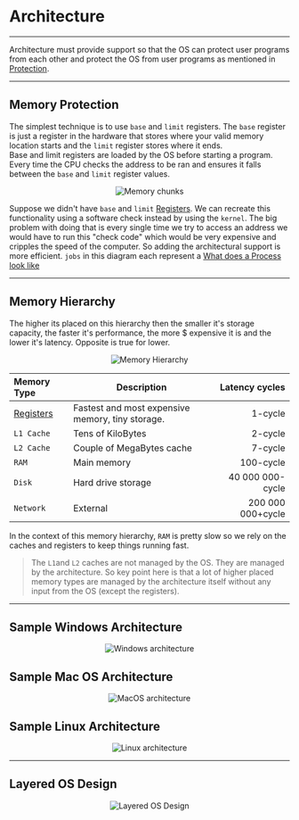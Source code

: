 # Architecture
<hr>

Architecture must provide support so that the OS can protect user programs from each other and protect the OS from user programs as mentioned in [Protection](Protection.md).
<hr>

## Memory Protection
The simplest technique is to use `base` and `limit` registers.
The `base` register is just a register in the hardware that stores where your valid memory location starts and the `limit` register stores where it ends.  
Base and limit registers are loaded by the OS before starting a program.
Every time the CPU checks the address to be ran and ensures it falls between the `base` and `limit` register values.

<p align="center">
	<img src="https://i.imgur.com/ENw4nSS.png" alt="Memory chunks">
</p>

Suppose we didn't have `base` and `limit` [Registers](Registers.md). We can recreate this functionality using a software check instead by using the `kernel`. The big problem with doing that is every single time we try to access an address we would have to run this "check code" which would be very expensive and cripples the speed of the computer. So adding the architectural support is more efficient. `jobs` in this diagram each represent a [What does a Process look like](Process.md#What-Does-A-Process-Look-Like)
<hr>

## Memory Hierarchy
The higher its placed on this hierarchy then the smaller it's storage capacity, the faster it's performance, the more $ expensive it is and the lower it's latency. Opposite is true for lower.

<p align="center">
	<img src="https://i.imgur.com/QevrsrR.png" alt="Memory Hierarchy">
</p>

Memory Type| Description| Latency cycles
:----------------|-------------|-------:
[Registers](Registers.md) | Fastest and most expensive memory, tiny storage.|1-cycle 
`L1 Cache` |Tens of KiloBytes|2-cycle
`L2 Cache` | Couple of MegaBytes cache|7-cycle
`RAM`| Main memory|100-cycle
`Disk` |Hard drive storage| 40 000 000-cycle
`Network` | External | 200 000 000+cycle

In the context of this memory hierarchy, `RAM` is pretty slow so we rely on the caches and registers to keep things running fast. 

>The `L1`and `L2` caches are not managed by the OS. They are managed by the architecture. 
>So key point here is that a lot of higher placed memory types are managed by the architecture itself without any input from the OS (except the registers).



<hr>

## Sample Windows Architecture

<p align="center">
	<img src="https://i.imgur.com/0NLUqYt.png" alt="Windows architecture">
</p>

## Sample Mac OS Architecture
<p align="center">
	<img src="https://i.imgur.com/uaCYrEx.png" alt="MacOS architecture">
</p>

## Sample Linux Architecture
<p align="center">
	<img src="https://applied-programming.github.io/Operating-Systems-Notes/images/linuxarch.png" alt="Linux architecture">
</p>

<hr>

## Layered OS Design

<p align="center">
	<img src="https://i.imgur.com/Luf0lW5.png" alt="Layered OS Design">
</p>
